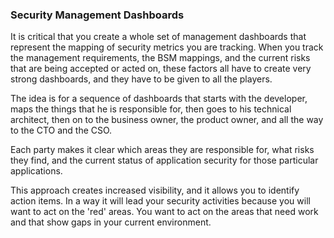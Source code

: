### Security Management Dashboards

It is critical that you create a whole set of management dashboards that represent the mapping of security metrics you are tracking. When you track the management requirements, the BSM mappings, and the current risks that are being accepted or acted on, these factors all have to create very strong dashboards, and they have to be given to all the players.

The idea is for a sequence of dashboards that starts with the developer, maps the things that he is responsible for, then goes to his technical architect, then on to the business owner, the product owner, and all the way to the CTO and the CSO.

Each party makes it clear which areas they are responsible for, what risks they find, and the current status of application security for those particular applications.

This approach creates increased visibility, and it allows you to identify action items. In a way it will lead your security activities because you will want to act on the 'red' areas. You want to act on the areas that need work and that show gaps in your current environment.
